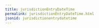 ```yaml
---
title: jurisdictionEntryDateTime
permalink: jurisdictionEntryDateTime.html
jsonid: jurisdictionentrydatetime
---
```

